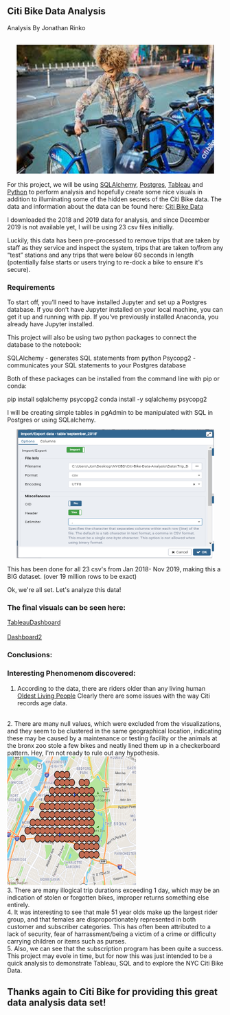 ## Citi Bike Data Analysis    
Analysis By Jonathan Rinko    
<br> 
<p align="center">
  <img width="460" height="300" src="Images/citipic1.jpg">
</p>

For this project, we will be using [SQLAlchemy](https://docs.sqlalchemy.org/en/13/), [Postgres](https://www.postgresql.org/), [Tableau](https://www.tableau.com/) and [Python](https://www.python.org/) to perform analysis and hopefully create some nice visuals in addition to illuminating some of the hidden secrets of the Citi Bike data. 
The data and information about the data can be found here: [Citi Bike Data](https://www.citibikenyc.com/system-data)

I downloaded the 2018 and 2019 data for analysis, and since December 2019 is not available yet, I will be using 23 csv files initially. 

Luckily, this data has been pre-processed to remove trips that are taken by staff as they service and inspect the system, trips that are taken to/from any “test” stations and any trips that were below 60 seconds in length (potentially false starts or users trying to re-dock a bike to ensure it's secure).

### Requirements

To start off, you’ll need to have installed Jupyter and set up a Postgres database. If you don’t have Jupyter installed on your local machine, you can get it up and running with pip. If you’ve previously installed Anaconda, you already have Jupyter installed.

This project will also be using two python packages to connect the database to the notebook:

SQLAlchemy - generates SQL statements from python
Psycopg2 - communicates your SQL statements to your Postgres database

Both of these packages can be installed from the command line with pip or conda:

pip install sqlalchemy psycopg2
conda install -y sqlalchemy psycopg2

I will be creating simple tables in pgAdmin to be manipulated with SQL in Postgres or using SQLalchemy.  

<p align="center">
  <img width="460" height="300" src="https://github.com/JonRinko/Citi-Bike-Data-Analysis/blob/master/Images/ImportCSV.PNG">
</p>

This has been done for all 23 csv's from Jan 2018- Nov 2019, making this a BIG dataset. (over 19 million rows to be exact)

Ok, we're all set. Let's analyze this data! 


### The final visuals can be seen here: 
[TableauDashboard](https://public.tableau.com/profile/jon4546#!/vizhome/CitiBikeStartStationTripCountsDashboard/Dashboard1?publish=yes)  
<br>
[Dashboard2](https://public.tableau.com/profile/jon4546#!/vizhome/UsertypeByGender/Dashboard1)


### Conclusions: 

### Interesting Phenomenom discovered: 
1. According to the data, there are riders older than any living human 
[Oldest Living People](https://en.wikipedia.org/wiki/List_of_the_oldest_living_people) 
Clearly there are some issues with the way Citi records age data.   
<br>
2. There are many null values, which were excluded from the visualizations, and they seem to be clustered in the same geographical location, indicating these may be caused by a maintenance or testing facility or the animals at the bronx zoo stole a few bikes and neatly lined them up in a checkerboard pattern. Hey, I'm not ready to rule out any hypothesis.  
<img width="300" height="300" src="Images/strangeNulls.PNG">    
<br>
3. There are many illogical trip durations exceeding 1 day, which may be an indication of stolen or forgotten bikes, improper returns something else entirely.  

<br>
4. It was interesting to see that male 51 year olds make up the largest rider group, and that females are disproportionately represented in both customer and subscriber categories. This has often been attributed to a lack of security, fear of harrassment/being a victim of a crime or difficulty carrying children or items such as purses.  

<br>
5. Also, we can see that the subscription program has been quite a success.    

<br>
This project may evole in time, but for now this was just intended to be a quick analysis to demonstrate Tableau, SQL and to explore the NYC Citi Bike Data.       
<br>  
    
## Thanks again to Citi Bike for providing this great data analysis data set! 
  
        
 
 

